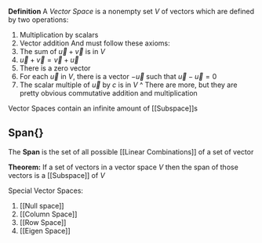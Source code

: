 **Definition** A *Vector Space* is a nonempty set $V$ of vectors which are defined by two operations:
1. Multiplication by scalars
2. Vector addition
And must follow these axioms:
1. The sum of $\vec u + \vec v$ is in $V$
2. $\vec u + \vec v = \vec v + \vec u$
3. There is a zero vector
4. For each $\vec u$ in $V$, there is a vector $-\vec u$ such that $\vec u - \vec u = 0$
5. The scalar multiple of $\vec u$ by $c$ is in $V$
^ There are more, but they are pretty obvious commutative addition and multiplication

Vector Spaces contain an infinite amount of [[Subspace]]s

## Span{}
The **Span** is the set of all possible [[Linear Combinations]] of a set of vector


**Theorem:** If a set of vectors in a vector space $V$ then the span of those vectors is a [[Subspace]] of $V$

Special Vector Spaces:
1. [[Null space]]
2. [[Column Space]]
3. [[Row Space]]
4. [[Eigen Space]]

